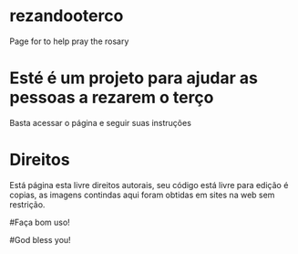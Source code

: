 # rezandooterco
Page for to help pray the rosary

# Esté é um projeto para ajudar as pessoas a rezarem o terço
Basta acessar o página e seguir suas instruções

# Direitos
Está página esta livre direitos autorais, seu código está livre para edição é copias, as imagens contindas aqui foram obtidas em sites na web sem restrição.

#Faça bom uso! 

#God bless you!